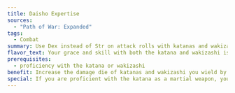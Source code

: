 ```yaml
---
title: Daisho Expertise
sources:
  - "Path of War: Expanded"
tags:
  - Combat
summary: Use Dex instead of Str on attack rolls with katanas and wakizashi, and increase their damage dice
flavor_text: Your grace and skill with both the katana and wakizashi is on the level of a prodigy.
prerequisites:
  - proficiency with the katana or wakizashi
benefit: Increase the damage die of katanas and wakizashi you wield by one die step. In addition, you may use your Dexterity modifier instead of your Strength modifier when making attack rolls with either weapon. This feat counts as Weapon Finesse for purposes of meeting the prerequisites of other feats.
special: If you are proficient with the katana as a martial weapon, you meet the prerequisites for this feat, although you only gain its benefit while wielding a katana in two hands (to gain these benefits while wielding the katana in one hand, you must possess Exotic Weapon Proficiency with the weapon). You must possess Exotic Weapon Proficiency with the wakizashi to gain the benefits of this feat with a wakizashi.
---
```

